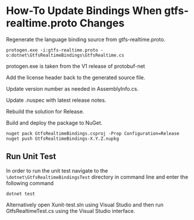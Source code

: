 # How-To Update Bindings When gtfs-realtime.proto Changes

Regenerate the language binding source from gtfs-realtime.proto.

```
protogen.exe -i:gtfs-realtime.proto -o:dotnet\GtfsRealtimeBindings\GtfsRealtime.cs
```
protogen.exe is taken from the V1 release of protobuf-net

Add the license header back to the generated source file.

Update version number as needed in AssemblyInfo.cs.

Update .nuspec with latest release notes.

Rebuild the solution for Release.

Build and deploy the package to NuGet.

```
nuget pack GtfsRealtimeBindings.csproj -Prop Configuration=Release
nuget push GtfsRealtimeBindings-X.Y.Z.nupkg
```
## Run Unit Test
In order to run the unit test navigate to the `\dotnet\GtfsRealtimeBindingsTest` directory in command line and enter the following command

```
dotnet test
``` 

Alternatively open Xunit-test.sln using Visual Studio and then run GtfsRealtimeTest.cs using the Visual Studio interface.
